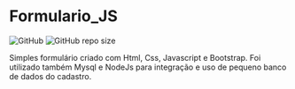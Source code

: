 # Formulario_JS

![GitHub](https://img.shields.io/github/license/LombaAnderson/Formulario_JS)
![GitHub repo size](https://img.shields.io/github/repo-size/LombaAnderson/Formulario_JS)

Simples formulário criado com Html, Css, Javascript e Bootstrap. Foi utilizado também Mysql e NodeJs para integração e uso de pequeno banco de dados do cadastro.
